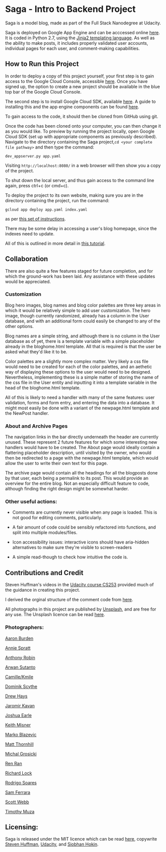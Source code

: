 # Saga - Intro to Backend Project

Saga is a model blog, made as part of the Full Stack Nanodegree at Udacity.

Saga is deployed on Google App Engine and can be acccessed online [here](http://saga-blog.appspot.com). It is coded in Python 2.7, using the [Jinja2 templating language](http://jinja.pocoo.org/docs/2.9/). As well as the ability to make posts, it includes properly validated user accounts, individual pages for each user, and comment-making capabilities.

## How to Run this Project

In order to deploy a copy of this project yourself, your first step is to gain access to the Google Cloud Console, accessible [here](https://console.cloud.google.com/home/dashboard). Once you have signed up, the option to create a new project should be available in the blue top bar of the Google Cloud Console.

The second step is to install Google Cloud SDK, available [here](https://cloud.google.com/sdk/). A guide to installing this and the app engine components can be found [here](https://cloud.google.com/appengine/docs/standard/python/download).

To gain access to the code, it should then be cloned from GitHub using git.

Once the code has been cloned onto your computer, you can then change it as you would like. To preview by running the project locally, open Google Cloud SDK (set up with appropriate components as previously described). Navigate to the directory containing the Saga project,`cd <your complete file pathway>` and then type the command:
```
dev_appserver.py app.yaml
```

Visiting `http://localhost:8080/` in a web browser will then show you a copy of the project.

To shut down the local server, and thus gain access to the command line again, press ctrl+c (or cmd+c). 

To deploy the project to its own website, making sure you are in the directory containing the project, run the command:
```
gcloud app deploy app.yaml index.yaml
```
as per [this set of instructions](https://cloud.google.com/appengine/docs/standard/python/getting-started/deploying-the-application).

There may be some delay in accessing a user's blog homepage, since the indexes need to update.

All of this is outlined in more detail in [this tutorial](https://cloud.google.com/appengine/docs/standard/python/getting-started/creating-guestbook).

## Collaboration

There are also quite a few features staged for future completion, and for which the ground-work has been laid. Any assistance with these updates would be appreciated.

### Customization
Blog hero images, blog names and blog color palettes are three key areas in which it would be relatively simple to add user customization. The hero image, though currently randomized, already has a column in the User database, and with an additional form could easily be changed to any of the other options.

Blog names are a simple string, and although there is no column in the User database as of yet, there is a template variable with a simple placeholder already in the bloghome.html template. All that is required is that the user be asked what they'd like it to be.

Color palettes are a slightly more complex matter. Very likely a css file would need to be created for each of the color palettes, and an aethetic way of displaying these options to the user would need to be designed. Nevertheless, implementing these is a simple matter of storing the name of the css file in the User entity and inputting it into a template variable in the head of the bloghome.html template.

All of this is likely to need a handler with many of the same features: user validation, forms and form entry, and entering the data into a database. It might most easily be done with a variant of the newpage.html template and the NewPost handler.

### About and Archive Pages

The navigation links in the bar directly underneath the header are currently unused. These represent 2 future features for which some interesting new handlers would have to be created. The About page would ideally contain a flattering placeholder description, until visited by the owner, who would then be redirected to a page with the newpage.html template, which would allow the user to write their own text for this page.

The archive page would contain all the headings for all the blogposts done by that user, each being a permalink to its post. This would provide an overview for the entire blog. Not an especially difficult feature to code, although finding the right design might be somewhat harder.

### Other useful actions:

- Comments are currently never visible when any page is loaded. This is not good for editing comments, particularly.

- A fair amount of code could be sensibly refactored into functions, and split into multiple modules/files.

- Icon accessibility issues: interactive icons should have aria-hidden alternatives to make sure they're visible to screen-readers

- A simple read-though to check how intuitive the code is.

## Contributions and Credit

Steven Huffman's videos in the [Udacity course CS253](https://www.udacity.com/course/web-development--cs253) provided much of the guidance in creating this project.

I derived the orginal structure of the comment code from [here](https://developer.mozilla.org/en/docs/Web/HTML/Element/article).

All photographs in this project are published by [Unsplash](https://unsplash.com/), and are free for any use. The Unsplash licence can be read [here](https://unsplash.com/license).

### Photographers:
[Aaron Burden](https://unsplash.com/@aaronburden)

[Annie Spratt](https://unsplash.com/@anniespratt)

[Anthony Robin](https://unsplash.com/@anthonyrobinphoto)

[Arwan Sutanto](https://unsplash.com/@arwanod)

[Camille/Kmile](https://unsplash.com/@kmile_ch)

[Dominik Scythe](https://unsplash.com/@drscythe)

[Drew Hays](https://unsplash.com/@drew_hays)

[Jaromir Kavan](https://unsplash.com/@jerrykavan)

[Joshua Earle](https://unsplash.com/@joshuaearle)

[Keith Misner](https://unsplash.com/@keithmisner)

[Marko Blazevic](https://unsplash.com/@kerber)

[Matt Thornhill](https://unsplash.com/@matt_47)

[Michal Grosicki](https://unsplash.com/@groosheck)

[Ren Ran](https://unsplash.com/@renran)

[Richard Lock](https://unsplash.com/@richlock)

[Rodrigo Soares](https://unsplash.com/@rodi01)

[Sam Ferrara](https://unsplash.com/@samferrara)

[Scott Webb](https://unsplash.com/@scottwebb)

[Timothy Muza](https://unsplash.com/@timothymuza)


## Licensing:
Saga is released under the MIT licence which can be read [here](https://opensource.org/licenses/MIT), copywrite [Steven Huffman](https://www.linkedin.com/in/shuffman56), [Udacity](https://www.udacity.com/), and [Siobhan Hokin](http://www.siobhanhokin.com/).

